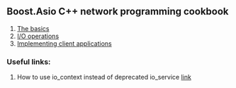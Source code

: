 ## Boost.Asio C++ network programming cookbook

1. [The basics](https://github.com/emelyantsev/boost_asio_programming/tree/main/Cookbook/Chapter01)
2. [I/O operations](https://github.com/emelyantsev/boost_asio_programming/tree/main/Cookbook/Chapter02)
3. [Implementing client applications](https://github.com/emelyantsev/boost_asio_programming/tree/main/Cookbook/Chapter03)


### Useful links:

1. How to use io_context instead of deprecated io_service [link](https://stackoverflow.com/questions/59753391/boost-asio-io-service-vs-io-context)